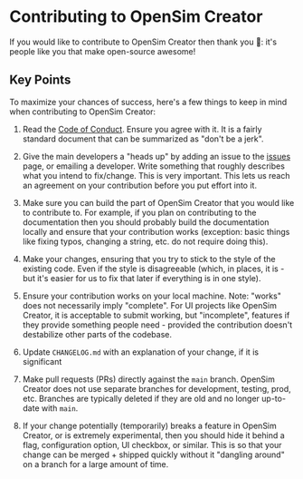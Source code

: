﻿# Contributing to OpenSim Creator

If you would like to contribute to OpenSim Creator then thank you 🥰: it's people like you
that make open-source awesome!

## Key Points

To maximize your chances of success, here's a few things to keep in mind when contributing to
OpenSim Creator:

1. Read the [Code of Conduct](CODE_OF_CONDUCT.md). Ensure you agree with it. It is a fairly
   standard document that can be summarized as "don't be a jerk".

2. Give the main developers a "heads up" by adding an issue to the [issues](issues)
   page, or emailing a developer. Write something that roughly describes what you intend to fix/change.
   This is very important. This lets us reach an agreement on your contribution before you put effort
   into it.

3. Make sure you can build the part of OpenSim Creator that you would like to contribute to.
   For example, if you plan on contributing to the documentation then you should probably
   build the documentation locally and ensure that your contribution works (exception:
   basic things like fixing typos, changing a string, etc. do not require doing this).

4. Make your changes, ensuring that you try to stick to the style of the existing code. Even if
   the style is disagreeable (which, in places, it is - but it's easier for us to fix that later
   if everything is in one style).

5. Ensure your contribution works on your local machine. Note: "works" does not
   necessarily imply "complete". For UI projects like OpenSim Creator, it is acceptable to
   submit working, but "incomplete", features if they provide something people need - provided
   the contribution doesn't destabilize other parts of the codebase.

6. Update `CHANGELOG.md` with an explanation of your change, if it is significant

7. Make pull requests (PRs) directly against the `main` branch. OpenSim Creator does not use
   separate branches for development, testing, prod, etc. Branches are typically deleted if they
   are old and no longer up-to-date with `main`.

8. If your change potentially (temporarily) breaks a feature in OpenSim Creator, or is extremely
   experimental, then you should hide it behind a flag, configuration option, UI checkbox,
   or similar. This is so that your change can be merged + shipped quickly without it "dangling
   around" on a branch for a large amount of time.
